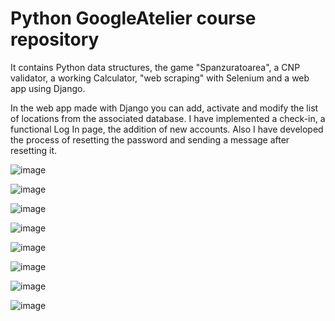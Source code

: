 # Python GoogleAtelier course repository

It contains Python data structures, the game "Spanzuratoarea", a CNP validator, a working Calculator, "web scraping" with Selenium and a web app using Django.

In the web app made with Django you can add, activate and modify the list of locations from the associated database. I have implemented a check-in, a functional Log In page, the addition of new accounts. Also I have developed the process of resetting the password and sending a message after resetting it.

![image](https://user-images.githubusercontent.com/60265131/221671100-a30c4db8-b341-42e5-b8e8-8ec008ab9271.png)

![image](https://user-images.githubusercontent.com/60265131/221671946-a36e2f79-a490-41f3-b4b5-87a3461ce35a.png)

![image](https://user-images.githubusercontent.com/60265131/221671993-58c2700d-717d-4f88-bde3-e962ade0cf4e.png)

![image](https://user-images.githubusercontent.com/60265131/221672044-82d10fa6-4ad7-43f3-b2fa-814261f9f5fb.png)

![image](https://user-images.githubusercontent.com/60265131/221673148-434a3dd6-9064-4dda-9cee-7af30fc191dc.png)

![image](https://user-images.githubusercontent.com/60265131/221673462-d8bddf06-74a5-4e65-a95c-7f332d637b93.png)

![image](https://user-images.githubusercontent.com/60265131/221673563-7c328013-ef5e-4d58-8ee7-ba10da1fbe98.png)

![image](https://user-images.githubusercontent.com/60265131/221673583-424c38cb-9c12-4e9a-a738-48dd74e267e3.png)



